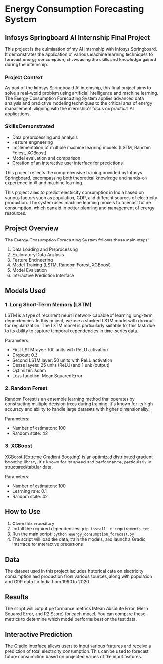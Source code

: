 # Energy Consumption Forecasting System

## Infosys Springboard AI Internship Final Project

This project is the culmination of my AI internship with Infosys Springboard. It demonstrates the application of various machine learning techniques to forecast energy consumption, showcasing the skills and knowledge gained during the internship.

### Project Context

As part of the Infosys Springboard AI internship, this final project aims to solve a real-world problem using artificial intelligence and machine learning. The Energy Consumption Forecasting System applies advanced data analysis and predictive modeling techniques to the critical area of energy management, aligning with the internship's focus on practical AI applications.

### Skills Demonstrated

- Data preprocessing and analysis
- Feature engineering
- Implementation of multiple machine learning models (LSTM, Random Forest, XGBoost)
- Model evaluation and comparison
- Creation of an interactive user interface for predictions

This project reflects the comprehensive training provided by Infosys Springboard, encompassing both theoretical knowledge and hands-on experience in AI and machine learning.

This project aims to predict electricity consumption in India based on various factors such as population, GDP, and different sources of electricity production. The system uses machine learning models to forecast future consumption, which can aid in better planning and management of energy resources.

## Project Overview

The Energy Consumption Forecasting System follows these main steps:

1. Data Loading and Preprocessing
2. Exploratory Data Analysis
3. Feature Engineering
4. Model Training (LSTM, Random Forest, XGBoost)
5. Model Evaluation
6. Interactive Prediction Interface

## Models Used

### 1. Long Short-Term Memory (LSTM)

LSTM is a type of recurrent neural network capable of learning long-term dependencies. In this project, we use a stacked LSTM model with dropout for regularization. The LSTM model is particularly suitable for this task due to its ability to capture temporal dependencies in time-series data.

Parameters:
- First LSTM layer: 100 units with ReLU activation
- Dropout: 0.2
- Second LSTM layer: 50 units with ReLU activation
- Dense layers: 25 units (ReLU) and 1 unit (output)
- Optimizer: Adam
- Loss function: Mean Squared Error

### 2. Random Forest

Random Forest is an ensemble learning method that operates by constructing multiple decision trees during training. It's known for its high accuracy and ability to handle large datasets with higher dimensionality.

Parameters:
- Number of estimators: 100
- Random state: 42

### 3. XGBoost

XGBoost (Extreme Gradient Boosting) is an optimized distributed gradient boosting library. It's known for its speed and performance, particularly in structured/tabular data.

Parameters:
- Number of estimators: 100
- Learning rate: 0.1
- Random state: 42

## How to Use

1. Clone this repository
2. Install the required dependencies: `pip install -r requirements.txt`
3. Run the main script: `python energy_consumption_forecast.py`
4. The script will load the data, train the models, and launch a Gradio interface for interactive predictions

## Data

The dataset used in this project includes historical data on electricity consumption and production from various sources, along with population and GDP data for India from 1990 to 2020.

## Results

The script will output performance metrics (Mean Absolute Error, Mean Squared Error, and R2 Score) for each model. You can compare these metrics to determine which model performs best on the test data.

## Interactive Prediction

The Gradio interface allows users to input various features and receive a prediction of total electricity consumption. This can be used to forecast future consumption based on projected values of the input features.
